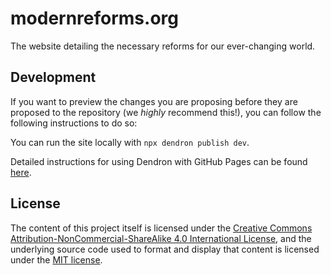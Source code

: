 # modernreforms.org
The website detailing the necessary reforms for our ever-changing world.

## Development

If you want to preview the changes you are proposing before they are proposed to the repository (we *highly* recommend this!), you can follow the following instructions to do so:

You can run the site locally with `npx dendron publish dev`.

Detailed instructions for using Dendron with GitHub Pages can be found [here](https://wiki.dendron.so/notes/FnK2ws6w1uaS1YzBUY3BR/).

## License

The content of this project itself is licensed under the [Creative Commons Attribution-NonCommercial-ShareAlike 4.0 International License](https://creativecommons.org/licenses/by-nc-sa/4.0/), and the underlying source code used to format and display that content is licensed under the [MIT license](LICENSE.md).

